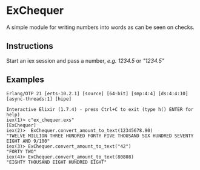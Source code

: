 # ExChequer

A simple module for writing numbers into words as can be seen on checks. 

## Instructions
Start an iex session and pass a number, *e.g. 1234.5* or *"1234.5"*

## Examples

```$ iex  
Erlang/OTP 21 [erts-10.2.1] [source] [64-bit] [smp:4:4] [ds:4:4:10] [async-threads:1] [hipe]

Interactive Elixir (1.7.4) - press Ctrl+C to exit (type h() ENTER for help)  
iex(1)> c"ex_chequer.exs"
[ExChequer]  
iex(2)>  ExChequer.convert_amount_to_text(12345678.90)
"TWELVE MILLION THREE HUNDRED FORTY FIVE THOUSAND SIX HUNDRED SEVENTY EIGHT AND 9/100"
iex(3)> ExChequer.convert_amount_to_text("42")       
"FORTY TWO"
iex(4)> ExChequer.convert_amount_to_text(80808)
"EIGHTY THOUSAND EIGHT HUNDRED EIGHT"

```